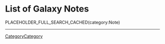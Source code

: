 
# List of Galaxy Notes

PLACEHOLDER_FULL_SEARCH_CACHED(category:Note)

----
[CategoryCategory](/src/CategoryCategory/index.md)
